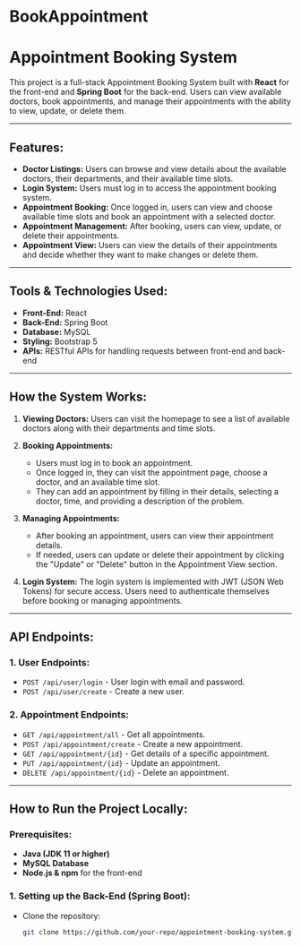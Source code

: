 # BookAppointment
# Appointment Booking System

This project is a full-stack Appointment Booking System built with **React** for the front-end and **Spring Boot** for the back-end. Users can view available doctors, book appointments, and manage their appointments with the ability to view, update, or delete them.

---

## Features:
- **Doctor Listings:** Users can browse and view details about the available doctors, their departments, and their available time slots.
- **Login System:** Users must log in to access the appointment booking system.
- **Appointment Booking:** Once logged in, users can view and choose available time slots and book an appointment with a selected doctor.
- **Appointment Management:** After booking, users can view, update, or delete their appointments.
- **Appointment View:** Users can view the details of their appointments and decide whether they want to make changes or delete them.

---

## Tools & Technologies Used:
- **Front-End:** React
- **Back-End:** Spring Boot
- **Database:** MySQL
- **Styling:** Bootstrap 5
- **APIs:** RESTful APIs for handling requests between front-end and back-end

---

## How the System Works:

1. **Viewing Doctors:**
   Users can visit the homepage to see a list of available doctors along with their departments and time slots.
   
2. **Booking Appointments:**
   - Users must log in to book an appointment.
   - Once logged in, they can visit the appointment page, choose a doctor, and an available time slot.
   - They can add an appointment by filling in their details, selecting a doctor, time, and providing a description of the problem.

3. **Managing Appointments:**
   - After booking an appointment, users can view their appointment details.
   - If needed, users can update or delete their appointment by clicking the "Update" or "Delete" button in the Appointment View section.

4. **Login System:**
   The login system is implemented with JWT (JSON Web Tokens) for secure access. Users need to authenticate themselves before booking or managing appointments.

---

## API Endpoints:

### 1. **User Endpoints:**
   - `POST /api/user/login` - User login with email and password.
   - `POST /api/user/create` - Create a new user.

### 2. **Appointment Endpoints:**
   - `GET /api/appointment/all` - Get all appointments.
   - `POST /api/appointment/create` - Create a new appointment.
   - `GET /api/appointment/{id}` - Get details of a specific appointment.
   - `PUT /api/appointment/{id}` - Update an appointment.
   - `DELETE /api/appointment/{id}` - Delete an appointment.

---

## How to Run the Project Locally:

### Prerequisites:
- **Java (JDK 11 or higher)**
- **MySQL Database**
- **Node.js & npm** for the front-end

### 1. **Setting up the Back-End (Spring Boot):**

- Clone the repository:

  ```bash
  git clone https://github.com/your-repo/appointment-booking-system.git

